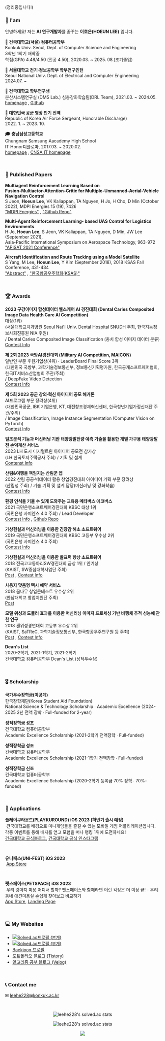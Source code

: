 (정리중입니다!)

### 🧑 I'am
안녕하세요! 저는 **AI 연구개발자**를 꿈꾸는 **이호은(HOEUN LEE)** 입니다.
<br>

**🏫 건국대학교(서울) 컴퓨터공학부** <br>
Konkuk Univ. Seoul, Dept. of Computer Science and Engineering <br> 
3학년 1학기 재학중 <br> 학점(GPA) 4.48/4.50 (전공 4.50), 2020.03. ~  2025. 08.(조기졸업)

**🔬 서울대학교 전기∙정보공학부 학부연구인턴** <br>
Seoul National Univ. Dept. of Electrical and Computer Engineering <br>
2024.07. ~ 


**🔬 건국대학교 학부연구생** <br> 
분산시스템연구실 (DMS Lab.) 심층강화학습팀(DRL Team), 2021.03. ~ 2024.05. <br> 
[homepage](https://dmslab-konkuk.github.io/) , [Github](https://github.com/dmslab-konkuk)

**🛫 대한민국 공군 병장 만기 전역** <br>
Republic of Korea Air Force Sergeant, Honorable Discharge) <br> 
2022. 1. ~ 2023. 10.

**🎓 충남삼성고등학교** <br>
Chungnam Samsung Aacademy High School <br> 
IT Honor디플로마, 2017.03. ~ 2020.02. <br> 
[homepage](https://cnsa.hs.kr/hpw) , [CNSA IT homepage](http://it.cnsa.hs.kr/)

<br>

### 📃 Published Papers
**Multiagent Reinforcement Learning Based on <br> Fusion-Multiactor-Attention-Critic for Multiple-Unmanned-Aerial-Vehicle Navigation Control** <br>
S Jeon, **Hoeun Lee**, VK Kaliappan, TA Nguyen, H Jo, H Cho, D Min (October 2022), MDPI Energies 15 (19), 7426 <br>
["MDPI Energies"](https://www.mdpi.com/journal/energies) , ["Github Repo"](https://github.com/leehe228/LogisticsEnv)

**Multi-Agent Reinforcement Learning- based UAS Control for Logistics Environments** <br>
H Jo, **Hoeun Lee**, S Jeon, VK Kaliappan, TA Nguyen, D Min, JW Lee (September 2021), <br>
Asia-Pacific International Symposium on Aerospace Technology, 963-972 <br>
["APISAT 2021 Conference"](https://apisat2021.org/)

**Aircraft Identification and Route Tracking using a Model Satellite** <br>
S Yang, M Lee, **Hoeun Lee**, Y Kim (September 2018), 2018 KSAS Fall Conference, 431-434 <br>
["Abstract"](https://www.dbpia.co.kr/journal/articleDetail?nodeId=NODE07619770) , ["한국항공우주학회(KSAS)"](http://ksas.or.kr/)

<br>

### 🏆 Awards
**2023 구강이미지 합성데이터 헬스케어 AI 경진대회 (Dental Caries Composited Image Data Health Care AI Competition)** <br> 대상(1위) <br> (서울대학교치과병원 Seoul Nat'l Univ. Dental Hospital SNUDH 주최, 한국지능정보사회진흥원 NIA 후원) <br> / Dental Caries Composited Image Classification (충치 합성 이미지 데이터 분류) <br> [Contest Info](http://healthcare.gcontest.co.kr/template/m/14622)

**제 2회 2023 국방AI경진대회 (Military AI Competition, MAICON)** <br> 일반인 부문 후원기업상(4위) ∙ LeaderBoard Final Score 3위 <br> (대한민국 국방부, 과학기술정보통신부, 정보통신기획평가원, 한국공개소프트웨어협회, 한국IT서비스산업협회 주관/주최) <br> / DeepFake Video Detection <br> [Contest Info](https://maicon.kr)

**제 5회 2023 공군 창의∙혁신 아이디어 공모 해커톤** <br> AI프로그램 부문 장려상(4위) <br> (대한민국공군, IBK 기업은행, KT, 대전창조경제혁신센터, 한국청년기업가정신재단 주관/주최) <br> / Image Classification, Image Instance Segmentation (Computer Vision on PyTorch) <br> [Contest Info](https://rokaf.airforce.mil.kr/sites/hackathon/index.do)

**일조분석 기능과 머신러닝 기반 태양광발전량 예측 기술을 활용한 개별 가구용 태양광발전 손익계산 서비스** <br> 2023 LH 도시 디지털트윈 아이디어 공모전 참가상 <br> (LH 한국토지주택공사 주최) / 기획 및 설계 <br> [Contenst Info](http://www.lh-digital.co.kr/view.asp?idx=170&boardcode=notice&go=&field=&keyword=&page=)

**산림&여행을 책임지는 산림꾼 앱** <br> 2022 산림 공공·빅데이터 활용 창업경진대회 아이디어 기획 부문 장려상 <br> (산림청 주최) / 기술 기획 및 설계 담당(머신러닝 및 강화학습) <br> [Contest Info](https://www.bigdata-forest.kr/support/notice/20220818173423)

**환경 인식을 키울 수 있게 도와주는 교육용 메타버스 에코버스** <br> 2021 국민은행소프트웨어경진대회 KBSC 대상 1위 <br> (국민은행 사피엔스 4.0 주최) / Lead Developer <br> [Contest Info](https://www.kbsccoding.com/board/board.php?bo_table=notice&wr_id=67) , [Github Repo](https://github.com/leehe228/Ecoverse)

**가상현실과 머신러닝을 이용한 긴장감 해소 소프트웨어** <br> 2019 국민은행소프트웨어경진대회 KBSC 고등부 우수상 2위 <br> (국민은행 사피엔스 4.0 주최) <br> [Contest Info](https://www.kbsccoding.com/board/board.php?bo_table=notice&wr_id=42&page=2)

**가상현실과 머신러닝을 이용한 발표력 향상 소프트웨어** <br> 2018 전국고교동아리SW경진대회 금상 1위 / 인기상 <br> (KAIST, SW중심대학사업단 주최) <br> [Post](https://deepdeepit.tistory.com/50) , [Contest Info](https://www.highschool-swcontest.com/)

**사용자 맞춤형 택시 예약 서비스** <br> 2018 꿈나무 창업콘테스트 우수상 2위 <br> (한남대학교 창업지원단 주최) <br> [Post](https://deepdeepit.tistory.com/80)

**모델 위성과 도플러 효과를 이용한 머신러닝 이미지 프로세싱 기반 비행체 추적 성능에 관한 연구** <br> 2018 캔위성경연대회 고등부 우수상 2위 <br> (KAIST, SaTReC, 과학기술정보통신부, 한국항공우주연구원 등 주최) <br> [Post](https://deepdeepit.tistory.com/45) , [Contest Info](http://cansat.kaist.ac.kr/)

**Dean's List** <br> 2020-2학기, 2021-1학기, 2021-2학기 <br> 건국대학교 컴퓨터공학부 Dean's List (성적우수상) 

<br>

### 🎖️ Scholarship
**국가우수장학금(이공계)** <br> 한국장학재단(Korea Student Aid Foundation) <br> National Science & Technology Scholarship ∙ Academic Excellence (2024-2025 2년 전액 장학 ∙ Full-funded for 2-year)

**성적장학금 성조** <br> 건국대학교 컴퓨터공학부 <br> Academic Excellence Scholarship (2021-2학기 전액장학 ∙ Full-funded)

**성적장학금 성조** <br> 건국대학교 컴퓨터공학부 <br> Academic Excellence Scholarship (2021-1학기 전액장학 ∙ Full-funded)

**성적장학금 신조** <br> 건국대학교 컴퓨터공학부 <br> Academic Excellence Scholarship (2020-2학기 등록금 70% 장학 ∙ 70%-funded)

<br>

### 📱 Applications
**플레이쿠라운드(PLAYKUROUND) iOS 2023 (하반기 출시 예정)** <br>
<img width="0px" alt="Plku Banner" src="https://github.com/leehe228/leehe228/assets/37548919/b6d5e1d1-a0f9-467b-9870-a1a4457269c8">
건국대학교를 배경으로 미니게임들을 즐길 수 있는 모바일 게임 어플리케이션입니다. 각종 이벤트를 통해 배지를 얻고 모험을 떠나 랭킹 1위에 도전하세요! <br>
[건국대학교 공식블로그](https://blog.naver.com/dreamkonkuk/223448999922), [건국대학교 공식 인스타그램](https://www.instagram.com/p/C7DkcuaLvOm/?utm_source=ig_web_copy_link&igsh=MzRlODBiNWFlZA==)

<br>

**유니페스(UNI-FEST) iOS 2023** <br>
<img width="0" alt="Unifest App Banner" src="https://github.com/leehe228/leehe228/assets/37548919/29e4283b-ea55-4fad-b55a-36195b1c8ebe">
[App Store](https://apps.apple.com/kr/app/%EC%9C%A0%EB%8B%88%ED%8E%98%EC%8A%A4/id6502256367) 

<br>

**펫스페이스(PETSPACE) iOS 2023** <br>
<img width="0" alt="Petspace App Banner" src="https://github.com/leehe228/leehe228/assets/37548919/13616301-c1b0-4f0b-a442-6d428be293b3">
우리 강아지 미용 어디서 할까? 펫스페이스와 함께라면 이런 걱정은 더 이상 끝! - 우리 동네 애견미용실 손쉽게 찾아보고 비교하기 <br>
[App Store](https://apps.apple.com/kr/app/%ED%8E%AB%EC%8A%A4%ED%8E%98%EC%9D%B4%EC%8A%A4/id6469418725), [Landing Page](https://petspace.whitekiwi.link)

<br>

### 💻 My Websites
- [![Solved.ac프로필 (본계)](http://mazassumnida.wtf/api/mini/generate_badge?boj=leehe228)](https://solved.ac/profile/leehe228)
- [![Solved.ac프로필 (부계)](http://mazassumnida.wtf/api/mini/generate_badge?boj=hoeunlee228)](https://solved.ac/profile/hoeunlee228)
- [Baekjoon 프로필](https://www.acmicpc.net/user/leehe228)
- [포트폴리오 블로그 (Tistory)](https://deepdeepit.tistory.com/)
- [알고리즘 공부 블로그 (Velog)](https://velog.io/@leehe228)

<br>

### 📞 Contact me
✉ leehe228@konkuk.ac.kr


<br>

<div align="center">

![leehe228's solved.ac stats](https://github-readme-solvedac.hyp3rflow.vercel.app/api/?handle=leehe228)

![leehe228's solved.ac stats](https://github-readme-solvedac.hyp3rflow.vercel.app/api/?handle=hoeunlee228)

<a href="https://hits.seeyoufarm.com"><img src="https://hits.seeyoufarm.com/api/count/incr/badge.svg?url=https%3A%2F%2Fgithub.com%2Fleehe228%2Fhit-counter&count_bg=%2379C83D&title_bg=%23555555&icon=&icon_color=%23E7E7E7&title=hits&edge_flat=false"/></a>
</div>
